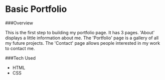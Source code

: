 # Basic Portfolio

###Overview

This is the first step to building my portfolio page.  It has 3 pages.  'About' displays a little information about me.  The 'Portfolio' page is a gallery of all my future projects.  The 'Contact' page allows people interested in my work to contact me.

###Tech Used
- HTML
- CSS